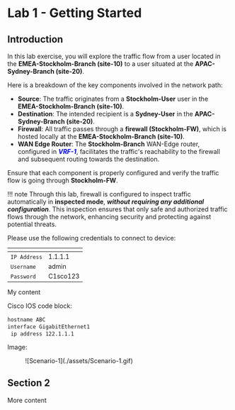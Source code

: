 # Lab 1 - Getting Started

## Introduction

In this lab exercise, you will explore the traffic flow from a user located in the **EMEA-Stockholm-Branch (site-10)** to a user situated at the **APAC-Sydney-Branch (site-20)**. 

Here is a breakdown of the key components involved in the network path:

- **Source**: The traffic originates from a **Stockholm-User** user in the **EMEA-Stockholm-Branch (site-10)**.
- **Destination**: The intended recipient is a **Sydney-User** in the **APAC-Sydney-Branch (site-20)**.
- **Firewall**: All traffic passes through a **firewall (Stockholm-FW)**, which is hosted locally at the **EMEA-Stockholm-Branch (site-10)**.
- **WAN Edge Router**: The **Stockholm-Branch** WAN-Edge router, configured in ***<font color="blue">VRF-1</font>***, facilitates the traffic's reachability to the firewall and subsequent routing towards the destination.

Ensure that each component is properly configured and verify the traffic flow is going through **Stockholm-FW**.

!!! note
    Through this lab, firewall is configured to inspect traffic automatically in **inspected mode**, ***without requiring any additional configuration***. This inspection ensures that only safe and authorized traffic flows through the network, enhancing security and protecting against potential threats. 

Please use the following credentials to connect to device:

| <!-- -->         | <!-- -->         |
| ---------------- | ---------------- |
| `IP Address`     | 1.1.1.1          |
| `Username`       | admin            |
| `Password`       | C1sco123         |


My content



Cisco IOS code block:

```ios
hostname ABC
interface GigabitEthernet1
 ip address 122.1.1.1
```



Image:

<figure markdown>
  ![Scenario-1](./assets/Scenario-1.gif)
</figure>

## Section 2

More content
